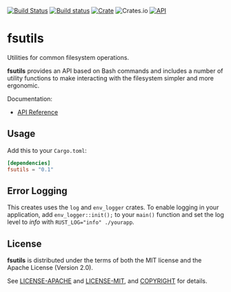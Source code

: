 [![Build Status](https://travis-ci.com/jaredforth/fsutils.svg?token=mH2pScYxqRkBEzpBQAu6&branch=master)](https://travis-ci.com/jaredforth/fsutils)
[![Build status](https://ci.appveyor.com/api/projects/status/w75cp0q4qr0hngf8?svg=true)](https://ci.appveyor.com/project/jaredforth/fsutils)
[![Crate](https://img.shields.io/crates/v/fsutils.svg)](https://crates.io/crates/fsutils)
![Crates.io](https://img.shields.io/crates/d/fsutils)
[![API](https://docs.rs/fsutils/badge.svg)](https://docs.rs/fsutils)

# fsutils

Utilities for common filesystem operations.

**fsutils** provides an API based on Bash commands and includes a number
of utility functions to make interacting with the filesystem simpler and more ergonomic.

Documentation:
-   [API Reference](https://docs.rs/fsutils)


## Usage

Add this to your `Cargo.toml`:

```toml
[dependencies]
fsutils = "0.1"
```

## Error Logging 

This creates uses the `log` and `env_logger` crates. To enable logging in your application, add `env_logger::init();` to your `main()` function and set the log level to *info* with `RUST_LOG="info" ./yourapp`.


## License

**fsutils** is distributed under the terms of both the MIT license and the
Apache License (Version 2.0).

See [LICENSE-APACHE](LICENSE-APACHE) and [LICENSE-MIT](LICENSE-MIT), and
[COPYRIGHT](COPYRIGHT) for details.
